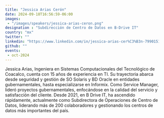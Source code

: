 ```yaml
---
title: "Jessica Arias Cerón"
date: 2024-09-18T16:56:59-06:00
images: 
 - "/images/speakers/jessica-arias-ceron.png"
designation : "Subdirección de Centro de Datos en B-Drive IT"
country: "mx"
twitter: ""
linkedin: "https://www.linkedin.com/in/jessica-arias-cer%C3%B3n-799015176/"
github: ""
events: 
 - oct-2024
---
```


Jessica Arias, Ingeniera en Sistemas Computacionales del Tecnológico de Coacalco, cuenta con 15 años de experiencia en TI. Su trayectoria abarca desde seguridad y gestión de SO Solaris y BD Oracle en entidades gubernamentales, hasta especializarse en Informix. Como Service Manager, lideró proyectos gubernamentales, enfocándose en la calidad del servicio y satisfacción del cliente. Desde 2021, en B Drive IT, ha ascendido rápidamente, actualmente como Subdirectora de Operaciones de Centro de Datos, liderando más de 200 colaboradores y gestionando los centros de datos más importantes del país.